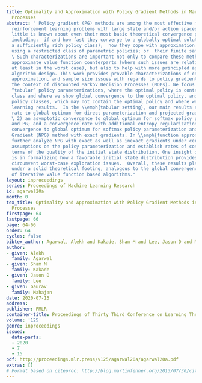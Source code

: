 ```yaml
---
title: Optimality and Approximation with Policy Gradient Methods in Markov Decision
  Processes
abstract: " Policy gradient (PG) methods are among the most effective methods in challenging
  reinforcement learning problems with large state and/or action spaces. However,
  little is known about even their most basic theoretical convergence properties,
  including:  if and how fast they converge to a globally optimal solution (say with
  a sufficiently rich policy class);  how they cope with approximation error due to
  using a restricted class of parametric policies; or  their finite sample behavior.
  \ Such characterizations are important not only to compare these methods to their
  approximate value function counterparts (where such issues are relatively well understood,
  at least in the worst case), but also to help with more principled approaches to
  algorithm design. This work provides provable characterizations of computational,
  approximation, and sample size issues with regards to policy gradient methods in
  the context of discounted Markov Decision Processes (MDPs). We focus on both: 1)
  “tabular” policy parameterizations, where the optimal policy is contained in the
  class and where we show global convergence to the optimal policy, and 2) restricted
  policy classes, which may not contain the optimal policy and where we provide agnostic
  learning results.  In the \\emph{tabular setting}, our main results are: 1) convergence
  rate to global optimum for direct parameterization and projected gradient ascent
  \ 2) an asymptotic convergence to global optimum for softmax policy parameterization
  and PG; and a convergence rate with additional entropy regularization, and 3) dimension-free
  convergence to global optimum for softmax policy parameterization and Natural Policy
  Gradient (NPG) method with exact gradients. In \\emph{function approximation}, we
  further analyze NPG with exact as well as inexact gradients under certain smoothness
  assumptions on the policy parameterization and establish rates of convergence in
  terms of the quality of the initial state distribution. One insight of this work
  is in formalizing how a favorable initial state distribution provides a means to
  circumvent worst-case exploration issues.  Overall, these results place PG methods
  under a solid theoretical footing, analogous to the global convergence guarantees
  of iterative value function based algorithms."
layout: inproceedings
series: Proceedings of Machine Learning Research
id: agarwal20a
month: 0
tex_title: Optimality and Approximation with Policy Gradient Methods in Markov Decision
  Processes
firstpage: 64
lastpage: 66
page: 64-66
order: 64
cycles: false
bibtex_author: Agarwal, Alekh and Kakade, Sham M and Lee, Jason D and Mahajan, Gaurav
author:
- given: Alekh
  family: Agarwal
- given: Sham M
  family: Kakade
- given: Jason D
  family: Lee
- given: Gaurav
  family: Mahajan
date: 2020-07-15
address: 
publisher: PMLR
container-title: Proceedings of Thirty Third Conference on Learning Theory
volume: '125'
genre: inproceedings
issued:
  date-parts:
  - 2020
  - 7
  - 15
pdf: http://proceedings.mlr.press/v125/agarwal20a/agarwal20a.pdf
extras: []
# Format based on citeproc: http://blog.martinfenner.org/2013/07/30/citeproc-yaml-for-bibliographies/
---
```


